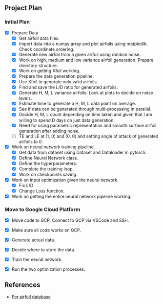 ## Project Plan

### Initial Plan
- [x] Prepare Data
  - [x] Get airfoil data files.
  - [x] Import data into a numpy array and plot airfoils using matplotlib. Check coordinate ordering.
  - [x] Generate new airfoil from a given airfoil using random noise.
  - [x] Work on high, medium and low variance airfoil generation. Prepare directory structure.
  - [x] Work on getting Xfoil working.
  - [x] Prepare the data generation pipeline.
  - [x] Use Xfoil to generate only valid airfoils.
  - [x] Find and save the L/D ratio for generated airfoils.
  - [x] Generate H, M, L variance airfoils. Look at plots to decide on noise levels.
  - [x] Estimate time to generate a H, M, L data point on average.
  - [x] See if data can be generated through multi-processing in parallel.
  - [x] Decide H, M, L count depending on time taken and given that I am willing to spend D days on just data generation.
  - [x] Need for using parametric representation and smooth surface airfoil generation after adding noise.
  - [ ] TE and LE at (1, 0) and (0, 0) and setting angle of attack of generated airfoils to 0.
- [x] Work on neural network training pipeline.
  - [x] Get data from dataset using Dataset and Dataloader in pytorch.
  - [x] Define Neural Network class.
  - [x] Define the hyperparameters.
  - [x] Complete the training loop.
  - [x] Work on checkpoints saving.
- [x] Work on input optimization given the neural network.
  - [x] Fix L/D
  - [x] Change Loss function.
- [x] Work on getting the entire neural network pipeline working.

### Move to Google Cloud Platform
- [x] Move code to GCP. Connect to GCP via VSCode and SSH.
- [x] Make sure all code works on GCP.
- [x] Generate actual data.
- [x] Decide where to store the data.
- [x] Train the neural network.
- [x] Run the two optimization processes.



## References
- [For airfoil database](https://github.com/npuljc/Airfoil_preprocessing?tab=readme-ov-file)